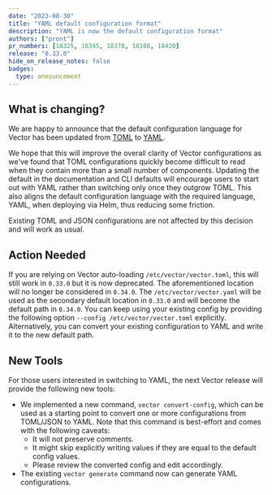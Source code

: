 ```yaml
---
date: "2023-08-30"
title: "YAML default configuration format"
description: "YAML is now the default configuration format"
authors: ["pront"]
pr_numbers: [18325, 18345, 18378, 18388, 18420]
release: "0.33.0"
hide_on_release_notes: false
badges:
  type: announcement
---
```


## What is changing?

We are happy to announce that the default configuration language for Vector has been updated from [TOML](https://toml.io/en/) to [YAML](https://yaml.org/).

We hope that this will improve the overall clarity of Vector configurations as we've found that TOML configurations quickly become difficult to read when they contain more than a small number of components. Updating the default in the documentation and CLI defaults will encourage users to start out with YAML rather than switching only once they outgrow TOML. This also aligns the default configuration language with the required language, YAML, when deploying via Helm, thus reducing some friction.

Existing TOML and JSON configurations are not affected by this decision and will work as usual.

## Action Needed

If you are relying on Vector auto-loading `/etc/vector/vector.toml`, this will still work in `0.33.0` but it is now deprecated. The aforementioned location will no longer be considered in `0.34.0`. The `/etc/vector/vector.yaml` will be used as the secondary default location in `0.33.0` and will become the  default path in `0.34.0`. You can keep using your existing config by providing the following option `--config /etc/vector/vector.toml` explicitly. Alternatively, you can convert your existing configuration to YAML and write it to the new default path.

## New Tools

For those users interested in switching to YAML, the next Vector release will provide the following new tools:

* We implemented a new command, `vector convert-config`, which can be used as a starting point to convert one or more configurations from TOML/JSON to YAML. Note that this command is best-effort and comes with the following caveats:
  * It will not preserve comments.
  * It might skip explicitly writing values if they are equal to the default config values.
  * Please review the converted config and edit accordingly.
* The existing `vector generate` command now can generate YAML configurations.
